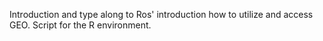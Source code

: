 Introduction and type along to Ros' introduction how to utilize and access GEO.
Script for the R environment.
